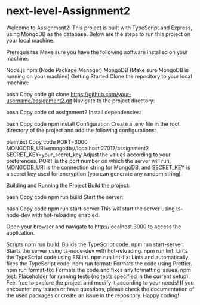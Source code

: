 # next-level-Assignment2

Welcome to Assignment2! This project is built with TypeScript and Express, using MongoDB as the database. Below are the steps to run this project on your local machine.

Prerequisites
Make sure you have the following software installed on your machine:

Node.js
npm (Node Package Manager)
MongoDB (Make sure MongoDB is running on your machine)
Getting Started
Clone the repository to your local machine:

bash
Copy code
git clone https://github.com/your-username/assignment2.git
Navigate to the project directory:

bash
Copy code
cd assignment2
Install dependencies:

bash
Copy code
npm install
Configuration
Create a .env file in the root directory of the project and add the following configurations:

plaintext
Copy code
PORT=3000
MONGODB_URI=mongodb://localhost:27017/assignment2
SECRET_KEY=your_secret_key
Adjust the values according to your preferences. PORT is the port number on which the server will run, MONGODB_URI is the connection string for MongoDB, and SECRET_KEY is a secret key used for encryption (you can generate any random string).

Building and Running the Project
Build the project:

bash
Copy code
npm run build
Start the server:

bash
Copy code
npm run start-server
This will start the server using ts-node-dev with hot-reloading enabled.

Open your browser and navigate to http://localhost:3000 to access the application.

Scripts
npm run build: Builds the TypeScript code.
npm run start-server: Starts the server using ts-node-dev with hot-reloading.
npm run lint: Lints the TypeScript code using ESLint.
npm run lint-fix: Lints and automatically fixes the TypeScript code.
npm run format: Formats the code using Prettier.
npm run format-fix: Formats the code and fixes any formatting issues.
npm test: Placeholder for running tests (no tests specified in the current setup).
Feel free to explore the project and modify it according to your needs! If you encounter any issues or have questions, please check the documentation of the used packages or create an issue in the repository. Happy coding!

